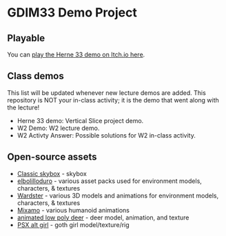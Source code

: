 # GDIM33 Demo Project
## Playable
You can [play the Herne 33 demo on Itch.io here](https://outofmanna.itch.io/herne-33).
## Class demos
This list will be updated whenever new lecture demos are added. This repository is NOT your in-class activity; it is the demo that went along with the lecture!
- Herne 33 demo: Vertical Slice project demo.
- W2 Demo: W2 lecture demo.
- W2 Activty Answer: Possible solutions for W2 in-class activity.
## Open-source assets
- [Classic skybox](https://assetstore.unity.com/packages/2d/textures-materials/sky/classic-skybox-24923) - skybox
- [elbolilloduro](https://elbolilloduro.itch.io/) - various asset packs used for environment models, characters, & textures
- [Wardster](https://sketchfab.com/WardsterSAW/models) - various 3D models and animations for environment models, characters, & textures
- [Mixamo](https://www.mixamo.com/) - various humanoid animations
- [animated low poly deer](https://sketchfab.com/3d-models/animated-low-poly-deer-game-ready-f1728b72d85b4b8e944d0e3973cc277d) - deer model, animation, and texture
- [PSX alt girl](https://sketchfab.com/3d-models/psx-alt-girl-07986f66480e46a8a8182adb35d6e7e8) - goth girl model/texture/rig